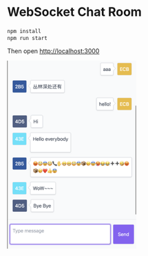 # WebSocket Chat Room

```
npm install
npm run start
```

Then open [http://localhost:3000](http://localhost:3000)

<!-- ![Chat Room Image](./public//image.png "Chat Room") -->

<img src="./public/image.png" style="width: 300px">
